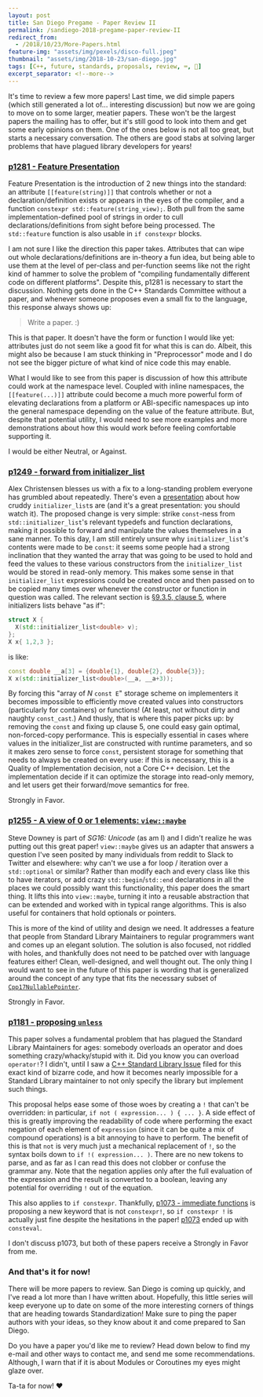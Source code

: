 ```yaml
---
layout: post
title: San Diego Pregame - Paper Review II
permalink: /sandiego-2018-pregame-paper-review-II
redirect_from:
  - /2018/10/23/More-Papers.html
feature-img: "assets/img/pexels/disco-full.jpeg"
thumbnail: "assets/img/2018-10-23/san-diego.jpg"
tags: [C++, future, standards, proposals, review, ⌨️, 📜]
excerpt_separator: <!--more-->
---
```



It's time to review a few more papers! Last time, we did simple papers (which still generated a lot of... interesting discussion) but now we are going to move on to some larger, meatier papers.<!--more--> These won't be the largest papers the mailing has to offer, but it's still good to look into them and get some early opinions on them. One of the ones below is not all too great, but starts a necessary conversation. The others are good stabs at solving larger problems that have plagued library developers for years!


### [p1281 - Feature Presentation](https://wg21.link/p1281)

Feature Presentation is the introduction of 2 new things into the standard: an attribute `[[feature(string)]]` that controls whether or not a declaration/definition exists or appears in the eyes of the compiler, and a function `constexpr std::feature(string_view);`. Both pull from the same implementation-defined pool of strings in order to cull declarations/definitions from sight before being processed. The `std::feature` function is also usable in `if constexpr` blocks.

I am not sure I like the direction this paper takes. Attributes that can wipe out whole declarations/definitions are in-theory a fun idea, but being able to use them at the level of per-class and per-function seems like not the right kind of hammer to solve the problem of "compiling fundamentally different code on different platforms". Despite this, p1281 is necessary to start the discussion. Nothing gets done in the C++ Standards Committee without a paper, and whenever someone proposes even a small fix to the language, this response always shows up:

> Write a paper. :)

This is that paper. It doesn't have the form or function I would like yet: attributes just do not seem like a good fit for what this is can do. Albeit, this might also be because I am stuck thinking in "Preprocessor" mode and I do not see the bigger picture of what kind of nice code this may enable.

What I would like to see from this paper is discussion of how this attribute could work at the namespace level. Coupled with inline namespaces, the `[[feature(...)]]` attribute could become a much more powerful form of elevating declarations from a platform or ABI-specific namespaces up into the general namespace depending on the value of the feature attribute. But, despite that potential utility, I would need to see more examples and more demonstrations about how this would work before feeling comfortable supporting it.

I would be either Neutral, or Against.


### [p1249 - forward from initializer_list](https://wg21.link/p1249)

Alex Christensen blesses us with a fix to a long-standing problem everyone has grumbled about repeatedly. There's even a [presentation](https://www.youtube.com/watch?v=sSlmmZMFsXQ) about how cruddy `initializer_list`s are (and it's a great presentation: you should watch it). The proposed change is very simple: strike `const`-ness from `std::initializer_list`'s relevant typedefs and function declarations, making it possible to forward and manipulate the values themselves in a sane manner. To this day, I am still entirely unsure why `initializer_list`'s contents were made to be `const`: it seems some people had a strong inclination that they wanted the array that was going to be used to hold and feed the values to these various constructors from the `initializer_list` would be stored in read-only memory. This makes some sense in that `initializer_list` expressions could be created once and then passed on to be copied many times over whenever the constructor or function in question was called. The relevant section is [§9.3.5, clause 5](http://eel.is/c++draft/dcl.init.list#5), where initializers lists behave "as if":

```c++
struct X {
  X(std::initializer_list<double> v);
};
X x{ 1,2,3 };
```

is like:

```c++
const double __a[3] = {double{1}, double{2}, double{3}};
X x(std::initializer_list<double>(__a, __a+3));
```

By forcing this "array of _N_ `const E`" storage scheme on implementers it becomes impossible to efficiently move created values into constructors (particularly for containers) or functions! (At least, not without dirty and naughty `const_cast`.) And thusly, that is where this paper picks up: by removing the `const` and fixing up clause 5, one could easy gain optimal, non-forced-copy performance. This is especially essential in cases where values in the initializer_list are constructed with runtime parameters, and so it makes zero sense to force `const`, persistent storage for something that needs to always be created on every use: if this is necessary, this is a Quality of Implementation decision, not a Core C++ decision. Let the implementation decide if it can optimize the storage into read-only memory, and let users get their forward/move semantics for free.

Strongly in Favor.


### [p1255 - A view of 0 or 1 elements: `view::maybe`](https://wg21.link/p1255)

Steve Downey is part of _SG16: Unicode_ (as am I) and I didn't realize he was putting out this great paper! `view::maybe` gives us an adapter that answers a question I've seen posited by many individuals from reddit to Slack to Twitter and elsewhere: why can't we use a for loop / iteration over a `std::optional` or similar? Rather than modify each and every class like this to have iterators, or add crazy `std::begin`/`std::end` declarations in all the places we could possibly want this functionality, this paper does the smart thing. It lifts this into `view::maybe`, turning it into a reusable abstraction that can be extended and worked with in typical range algorithms. This is also useful for containers that hold optionals or pointers.

This is more of the kind of utility and design we need. It addresses a feature that people from Standard Library Maintainers to regular programmers want and comes up an elegant solution. The solution is also focused, not riddled with holes, and thankfully does not need to be patched over with language features either! Clean, well-designed, and well thought out. The only thing I would want to see in the future of this paper is wording that is generalized around the concept of any type that fits the necessary subset of [`Cpp17NullablePointer`](http://eel.is/c++draft/nullablepointer.requirements).

Strongly in Favor.


### [p1181 - proposing `unless`](https://wg21.link/p1181)

This paper solves a fundamental problem that has plagued the Standard Library Maintainers for ages: somebody overloads an operator and does something crazy/whacky/stupid with it. Did you know you can overload `operator!`? I didn't, until I saw a [C++ Standard Library Issue](https://cplusplus.github.io/LWG/issue2114) filed for this exact kind of bizarre code, and how it becomes nearly impossible for a Standard Library maintainer to not only specify the library but implement such things.

This proposal helps ease some of those woes by creating a `!` that can't be overridden: in particular, `if not ( expression... ) { ... }`. A side effect of this is greatly improving the readability of code where performing the exact negation of each element of `expression` (since it can be quite a mix of compound operations) is a bit annoying to have to perform. The benefit of this is that `not` is very much just a mechanical replacement of `!`, so the syntax boils down to `if !( expression... )`. There are no new tokens to parse, and as far as I can read this does not clobber or confuse the grammar any. Note that the negation applies only after the full evaluation of the expression and the result is converted to a boolean, leaving any potential for overriding `!` out of the equation.

This also applies to `if constexpr`. Thankfully, [p1073 - immediate functions](wg21.link/p1073) is proposing a new keyword that is not `constexpr!`, so `if constexpr !` is actually just fine despite the hesitations in the paper! [p1073](wg21.link/p1073) ended up with `consteval`.

I don't discuss p1073, but both of these papers receive a Strongly in Favor from me.


### And that's it for now!

There will be more papers to review. San Diego is coming up quickly, and I've read a lot more than I have written about. Hopefully, this little series will keep everyone up to date on some of the more interesting corners of things that are heading towards Standardization! Make sure to ping the paper authors with your ideas, so they know about it and come prepared to San Diego.

Do you have a paper you'd like me to review? Head down below to find my e-mail and other ways to contact me, and send me some recommendations. Although, I warn that if it is about Modules or Coroutines my eyes might glaze over.

Ta-ta for now! ♥

